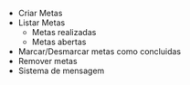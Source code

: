 - Criar Metas
- Listar Metas
  - Metas realizadas
  - Metas abertas
- Marcar/Desmarcar metas como concluidas
- Remover metas
- Sistema de mensagem
